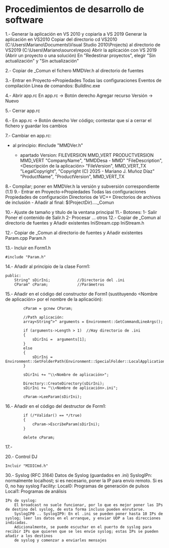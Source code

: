 Procedimientos de desarrollo de software
========================================
1.- Generar la aplicación en VS 2010 y copiarla a VS 2019
	Generar la aplicación en VS2010
 	Copiar del directorio cd VS2010 (C:\Users\Mariano\Documents\Visual Studio 2010\Projects) al directorio de VS2019 (C:\Users\Mariano\source\repos)
 	Abrir la aplicación con VS 2019 (Abrir un proyecto o una solución)
  	En "Redestinar proyectos", elegir "Sin actualización" y "Sin actualización"
   
2.- Copiar de _Comun el fichero MMDVer.h al directorio de fuentes

3.- Entrar en Proyecto->Propiedades
	Todas las configuraciones
		Eventos de compilación
			Línea de comandos: BuildInc.exe
   
4.- Abrir app.rc
	En app.rc -> Botón derecho
		Agregar recurso
			Versión -> Nuevo
   
5.- Cerrar app.rc

6.- En app.rc -> Botón derecho
		Ver código; contestar que sí a cerrar el fichero y guardar los cambios

7.- Cambiar en app.rc:

  - al principio:
		#include "MMDVer.h"
	
	- apartado Version:
		FILEVERSION MMD_VERT
		PRODUCTVERSION MMD_VERT
		"CompanyName", "MMDDesa - MMD"
		"FileDescription", <Descripción de la aplicación>
		"FileVersion", MMD_VERT_TX
		"LegalCopyright", "Copyright (C) 2025 - Mariano J. Muñoz Díaz"
		"ProductName", <Nombre del producto>
		"ProductVersion", MMD_VERT_TX

8.- Compilar; poner en MMDVer.h la versión y subversión correspondiente (1.1)
9.- Entrar en Proyecto->Propiedades
	Todas las configuraciones
		Propiedades de configuración
			Directorios de VC++
				Directorios de archivos de inclusión
					- Añadir al final: $(ProjectDir)\..\..\_Comun

10.- Ajuste de tamaño y título de la ventana principal
11.- Botones:
	1- Salir
		Poner el contenido de Salir.h
	2- Procesar
	... otros 
12.- Copiar de _Comun al directorio de fuentes y Añadir existentes
	IniStream.cpp
	IniStream.h

12.- Copiar de _Comun al directorio de fuentes y Añadir existentes
	Param.cpp
	Param.h

13.- Incluir en Form1.h

	#include "Param.h"

14.- Añadir al principio de la clase Form1:

	public:
		String^ sDirIni;			//Directorio del .ini
		CParam^	cParam;				//Parámetros

15.- Añadir en el código del constructor de Form1 (sustituyendo <Nombre de aplicación> por el nombre de la aplicación):

			cParam = gcnew CParam;

			//Path aplicación:         
			array<String^>^ arguments = Environment::GetCommandLineArgs();
			
			if (arguments->Length > 1)	//Hay directorio de .ini
			{
				sDirIni =  arguments[1];
			}
			else
			{
				sDirIni = Environment::GetFolderPath(Environment::SpecialFolder::LocalApplicationData);
			}

			sDirIni += "\\<Nombre de aplicación>";

			Directory::CreateDirectory(sDirIni);
			sDirIni += "\\<Nombre de aplicación>.ini";

			cParam->LeeParam(sDirIni);


16.- Añadir en el código del destructor de Form1:

			if (/*Validar() == */true)
			{
				cParam->EscribeParam(sDirIni);
			}

			delete cParam;

17.-

20.- Control DJ

	Incluir "MIDICmd.h"


30.- Syslog (RFC 3164)
	Datos de Syslog (guardados en .ini)
		SyslogIPn: normalmente localhost; si es necesario, poner la IP para envío remoto. Si es 0, no hay syslog
		Facility:
			Local0: Programas de generación de pulsos
			Local1: Programas de análisis

	IPs de syslog:
		El broadcast no suele funcionar, por lo que es mejor poner las IPs de destino del syslog, de esta forma incluso pueden enrutarse.
		SyslogIP0 .. SyslogIP9: En el .ini se pueden poner hasta 10 IPs de syslog; leer los datos en el arranque, y enviar UDP a las direcciones indicadas.
		Adicionalmente, se puede escuchar en el puerto de syslog para recibir IPs que quieren que se les envíe syslog; estas IPs se pueden añadir a los destinos
		de syslog y comenzar a enviarles mensajes
